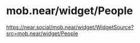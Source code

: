 # mob.near/widget/People

https://near.social/mob.near/widget/WidgetSource?src=mob.near/widget/People